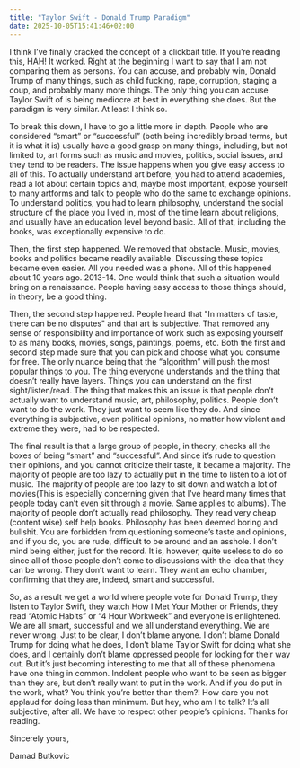 ```yaml
---
title: "Taylor Swift - Donald Trump Paradigm"
date: 2025-10-05T15:41:46+02:00
---
```

I think I’ve finally cracked the concept of a clickbait title. If you’re reading this, HAH! It worked. Right at the beginning I want to say that I am not comparing them as persons. You can accuse, and probably win, Donald Trump of many things, such as child fucking, rape, corruption, staging a coup, and probably many more things. The only thing you can accuse Taylor Swift of is being mediocre at best in everything she does. But the paradigm is very similar. At least I think so. 

To break this down, I have to go a little more in depth. People who are considered “smart” or “successful” (both being incredibly broad terms, but it is what it is) usually have a good grasp on many things, including, but not limited to, art forms such as music and movies, politics, social issues, and they tend to be readers. The issue happens when you give easy access to all of this. To actually understand art before, you had to attend academies, read a lot about certain topics and, maybe most important, expose yourself to many artforms and talk to people who do the same to exchange opinions. To understand politics, you had to learn philosophy, understand the social structure of the place you lived in, most of the time learn about religions, and usually have an education level beyond basic. All of that, including the books, was exceptionally expensive to do. 
	

Then, the first step happened. We removed that obstacle. Music, movies, books and politics became readily available. Discussing these topics became even easier. All you needed was a phone. All of this happened about 10 years ago. 2013-14. One would think that such a situation would bring on a renaissance. People having easy access to those things should, in theory, be a good thing. 
	

Then, the second step happened. People heard that "In matters of taste, there can be no disputes" and that art is subjective. That removed any sense of responsibility and importance of work such as exposing yourself to as many books, movies, songs, paintings, poems, etc. Both the first and second step made sure that you can pick and choose what you consume for free. The only nuance being that the “algorithm” will push the most popular things to you. The thing everyone understands and the thing that doesn’t really have layers. Things you can understand on the first sight/listen/read. The thing that makes this an issue is that people don’t actually want to understand music, art, philosophy, politics. People don’t want to do the work. They just want to seem like they do. And since everything is subjective, even political opinions, no matter how violent and extreme they were, had to be respected. 
	

The final result is that a large group of people, in theory, checks all the boxes of being “smart” and “successful”. And since it’s rude to question their opinions, and you cannot criticize their taste, it became a majority. The majority of people are too lazy to actually put in the time to listen to a lot of music. The majority of people are too lazy to sit down and watch a lot of movies(This is especially concerning given that I’ve heard many times that people today can’t even sit through a movie. Same applies to albums). The majority of people don’t actually read philosophy. They read very cheap (content wise) self help books. Philosophy has been deemed boring and bullshit. You are forbidden from questioning someone’s taste and opinions, and if you do, you are rude, difficult to be around and an asshole. I don’t mind being either, just for the record. It is, however, quite useless to do so since all of those people don’t come to discussions with the idea that they can be wrong. They don’t want to learn. They want an echo chamber, confirming that they are, indeed, smart and successful.
	

So, as a result we get a world where people vote for Donald Trump, they listen to Taylor Swift, they watch How I Met Your Mother or Friends, they read “Atomic Habits” or “4 Hour Workweek” and everyone is enlightened. We are all smart, successful and we all understand everything. We are never wrong.  Just to be clear, I don’t blame anyone. I don’t blame Donald Trump for doing what he does, I don’t blame Taylor Swift for doing what she does, and I certainly don’t blame oppressed people for looking for their way out. But it’s just becoming interesting to me that all of these phenomena have one thing in common. Indolent people who want to be seen as bigger than they are, but don’t really want to put in the work. And if you do put in the work, what? You think you’re better than them?! How dare you not applaud for doing less than minimum. But hey, who am I to talk? It’s all subjective, after all. We have to respect other people’s opinions. Thanks for reading.

Sincerely yours,

Damad Butkovic

